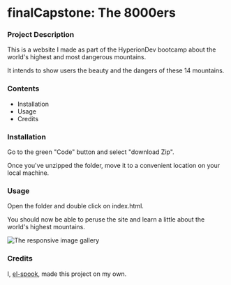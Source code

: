 # finalCapstone: The 8000ers

### Project Description

This is a website I made as part of the HyperionDev bootcamp about the world's highest and most dangerous mountains. 

It intends to show users the beauty and the dangers of these 14 mountains.

### Contents
* Installation
* Usage
* Credits

### Installation

Go to the green "Code" button and select "download Zip".

Once you've unzipped the folder, move it to a convenient location on your local machine.

### Usage

Open the folder and double click on index.html. 

You should now be able to peruse the site and learn a little about the world's highest mountains.

![The responsive image gallery](https://www.dropbox.com/s/x41qo1nm3zohp6z/Gallery.png?dl=0)

### Credits

I, [el-spook](https://github.com/el-spook), made this project on my own.
